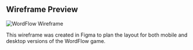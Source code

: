## Wireframe Preview

![WordFlow Wireframe](wordflow-wireframe.png)

This wireframe was created in Figma to plan the layout for both mobile and desktop versions of the WordFlow game.